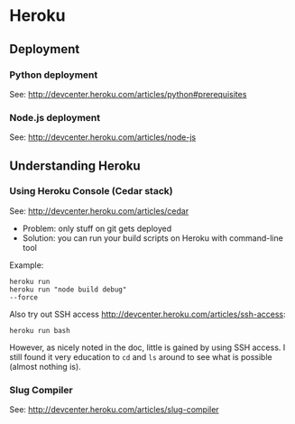 # Heroku

## Deployment

### Python deployment

See: <http://devcenter.heroku.com/articles/python#prerequisites>

### Node.js deployment

See: <http://devcenter.heroku.com/articles/node-js>

## Understanding Heroku

### Using Heroku Console (Cedar stack)

See: <http://devcenter.heroku.com/articles/cedar>

- Problem: only stuff on git gets deployed
- Solution: you can run your build scripts on Heroku with command-line tool

Example:

	heroku run
	heroku run "node build debug"
	--force

Also try out SSH access <http://devcenter.heroku.com/articles/ssh-access>:

	heroku run bash

However, as nicely noted in the doc, little is gained by using SSH access.
I still found it very education to `cd` and `ls` around to see what is possible
(almost nothing is).

### Slug Compiler

See: <http://devcenter.heroku.com/articles/slug-compiler>

